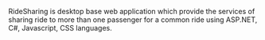 RideSharing is desktop base web application which provide the 
services of sharing ride to more than one passenger for a common
ride using ASP.NET, C#, Javascript, CSS languages.